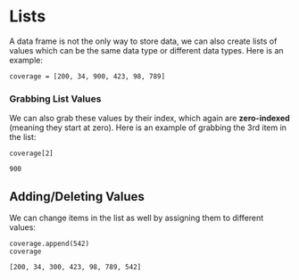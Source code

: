 # Lists

A data frame is not the only way to store data, we can also create lists of values which can be the same data type or different data types. Here is an example:

```
coverage = [200, 34, 900, 423, 98, 789]
```

### Grabbing List Values

We can also grab these values by their index, which again are **zero-indexed** (meaning they start at zero). Here is an example of grabbing the 3rd item in the list:

```
coverage[2]
```

```
900
```
## Adding/Deleting Values

We can change items in the list as well by assigning them to different values:

```
coverage.append(542)
coverage
```

```
[200, 34, 300, 423, 98, 789, 542]
```
